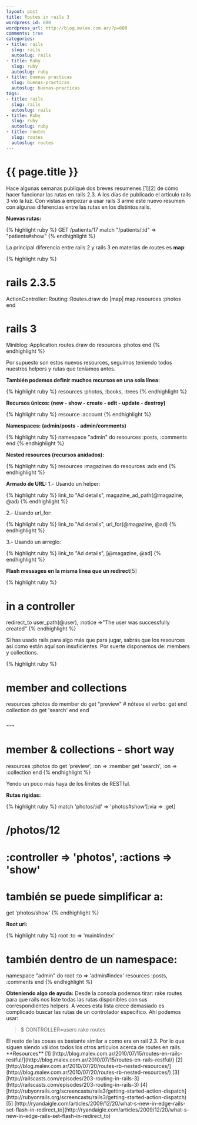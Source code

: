 ```yaml
--- 
layout: post
title: Routes in rails 3
wordpress_id: 680
wordpress_url: http://blog.malev.com.ar/?p=680
comments: true
categories: 
- title: rails
  slug: rails
  autoslug: rails
- title: Ruby
  slug: ruby
  autoslug: ruby
- title: buenas practicas
  slug: buenas-practicas
  autoslug: buenas-practicas
tags: 
- title: rails
  slug: rails
  autoslug: rails
- title: Ruby
  slug: ruby
  autoslug: ruby
- title: routes
  slug: routes
  autoslug: routes
---
```

{{ page.title }}
================
Hace algunas semanas publiqué dos breves resumenes [1][2] de cómo hacer funcionar las rutas en rails 2.3. A los días de publicado el artículo rails 3 vió la luz. Con vistas a empezar a usar rails 3 arme este nuevo resumen con algunas diferencias entre las rutas en los distintos rails.

**Nuevas rutas:**

{% highlight ruby %}
GET /patients/17
match "/patients/:id" => "patients#show"
{% endhighlight %}


La principal diferencia entre rails 2 y rails 3 en materias de routes es **map**:

{% highlight ruby %}
# rails 2.3.5
ActionController::Routing::Routes.draw do |map|
  map.resources :photos
end
# rails 3
Miniblog::Application.routes.draw do
  resources :photos
end
{% endhighlight %}

Por supuesto son estos nuevos resources, seguimos teniendo todos nuestros helpers y rutas que teníamos antes.

**También podemos definir muchos recursos en una sola línea:**

{% highlight ruby %}
resources :photos, :books, :trees
{% endhighlight %}

**Recursos únicos: (new - show - create - edit - update - destroy)**

{% highlight ruby %}
resource :account
{% endhighlight %}

**Namespaces: (admin/posts - admin/comments)**

{% highlight ruby %}
namespace "admin" do
  resources :posts, :comments
end
{% endhighlight %}

**Nested resources (recursos anidados):**

{% highlight ruby %}
resources :magazines do
  resources :ads
end
{% endhighlight %}

**Armado de URL:**
1.- Usando un helper:

{% highlight ruby %}
link_to "Ad details", magazine_ad_path(@magazine, @ad)
{% endhighlight %}

2.- Usando url_for:

{% highlight ruby %}
link_to "Ad details", url_for(@magazine, @ad)
{% endhighlight %}

3.- Usando un arreglo:

{% highlight ruby %}
link_to "Ad details", [@magazine, @ad]
{% endhighlight %}


**Flash messages en la misma línea que un redirect**[5]

{% highlight ruby %}
# in a controller
redirect_to user_path(@user), :notice =>"The user was successfully created"
{% endhighlight %}

Si has usado rails para algo más que para jugar, sabrás que los resources así como están aquí son insuficientes. Por suerte disponemos de: members y collections.

{% highlight ruby %}
# member and collections
resources :photos do
  member do
    get "preview" # nótese el verbo: get
  end
  collection do
    get 'search'
   end
end
### --- ###
# member & collections - short way
resources :photos do
  get 'preview', :on => :member
  get 'search', :on => :collection
end
{% endhighlight %}


Yendo un poco más haya de los límites de RESTful.

**Rutas rígidas:**

{% highlight ruby %}
match 'photos/:id' => 'photos#show'[:via => :get]
# /photos/12
# :controller => 'photos', :actions => 'show'
# también se puede simplificar a:
get 'photos/show'
{% endhighlight %}

**Root url:**

{% highlight ruby %}
root :to => 'main#index'
# también dentro de un namespace:
namespace "admin" do
  root :to => 'admin#index'
  resources :posts, :comments
end
{% endhighlight %}

**Obteniendo algo de ayuda:**
Desde la consola podemos tirar: rake routes para que rails nos liste todas las rutas disponibles con sus correspondientes helpers. A veces esta lista crece demasiado es complicado buscar las rutas de un controlador específico. Ahí podemos usar:
<blockquote>$ CONTROLLER=users rake routes</blockquote>
El resto de las cosas es bastante similar a como era en rail 2.3. Por lo que siguen siendo válidos todos los otros artículos acerca de routes en rails.
**Resources**
[1] [http://blog.malev.com.ar/2010/07/15/routes-en-rails-restful/](http://blog.malev.com.ar/2010/07/15/routes-en-rails-restful/)
[2] [http://blog.malev.com.ar/2010/07/20/routes-rb-nested-resources/](http://blog.malev.com.ar/2010/07/20/routes-rb-nested-resources/)
[3] [http://railscasts.com/episodes/203-routing-in-rails-3](http://railscasts.com/episodes/203-routing-in-rails-3)
[4] [http://rubyonrails.org/screencasts/rails3/getting-started-action-dispatch](http://rubyonrails.org/screencasts/rails3/getting-started-action-dispatch)
[5] [http://ryandaigle.com/articles/2009/12/20/what-s-new-in-edge-rails-set-flash-in-redirect_to](http://ryandaigle.com/articles/2009/12/20/what-s-new-in-edge-rails-set-flash-in-redirect_to)
